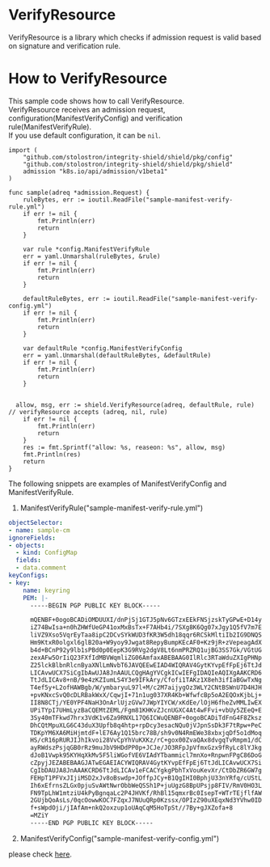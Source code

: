 # VerifyResource
VerifyResource is a library which checks if admission request is valid based on signature and verification rule.

# How to VerifyResource
This sample code shows how to call VerifyResource.  
VerifyResource receives an admission request, configuration(ManifestVerifyConfig) and verification rule(ManifestVerifyRule).  
If you use default configuration, it can be `nil`. 
```
import (
    "github.com/stolostron/integrity-shield/shield/pkg/config"
	"github.com/stolostron/integrity-shield/shield/pkg/shield"
	admission "k8s.io/api/admission/v1beta1"
)

func sample(adreq *admission.Request) {
	ruleBytes, err := ioutil.ReadFile("sample-manifest-verify-rule.yml")
	if err != nil {
		fmt.Println(err)
		return
	}

	var rule *config.ManifestVerifyRule
	err = yaml.Unmarshal(ruleBytes, &rule)
	if err != nil {
		fmt.Println(err)
		return
	}

	defaultRuleBytes, err := ioutil.ReadFile("sample-manifest-verify-config.yml")
	if err != nil {
		fmt.Println(err)
		return
	}

	var defaultRule *config.ManifestVerifyConfig
	err = yaml.Unmarshal(defaultRuleBytes, &defaultRule)
	if err != nil {
		fmt.Println(err)
		return
	}

  
  allow, msg, err := shield.VerifyResource(adreq, defaultRule, rule) // verifyResource accepts (adreq, nil, rule) 
	if err != nil {
		fmt.Println(err)
		return
	}
	res := fmt.Sprintf("allow: %s, reaseon: %s", allow, msg)
	fmt.Println(res)
	return
}
```
The following snippets are examples of ManifestVerifyConfig and ManifestVerifyRule.

1. ManifestVerifyRule("sample-manifest-verify-rule.yml")
```yaml
objectSelector:
- name: sample-cm
ignoreFields:
- objects:
  - kind: ConfigMap
  fields:
  - data.comment
keyConfigs:
- key:
    name: keyring
    PEM: |-
      -----BEGIN PGP PUBLIC KEY BLOCK-----

      mQENBF+0ogoBCADiOMDUUXI/dnPjSj1GTJ5pNv6GTzxEEkFNSjzskTyGPwE+D14y
      iZ74BwIsa+n0hZHWfUeGP41oxMxBsTx+F7AHb4i/7SXg8K6Qg07xJgy1Q5fV7m7E
      liVZ9Xso5VqrEyTaa8ipC2DCvSYkWUD3fKR3W5dh18qqr6RCSkMltiIb2IG9DNQS
      Hm9KtxR0olgxl6glB20a+W9yoy9Jwgat8RepyBumpKEcAF0+Kz9jR+zVepeagAdX
      b4d+BCnP92y9lb1sPBd0p0EepK3G9RVg2dgV8Lt6nmPRZRQ1ujBG3SS7Gk/VGtUG
      zexAFw5OrIiQ23FXfIdMBVWqmliZG06AmfaxABEBAAG0IlRlc3RTaWduZXIgPHNp
      Z25lckBlbnRlcnByaXNlLmNvbT6JAVQEEwEIAD4WIQRAV4GytKYvpEfFpEj6TtJd
      LICAvwUCX7SiCgIbAwUJA8JnAAULCQgHAgYVCgkICwIEFgIDAQIeAQIXgAAKCRD6
      TtJdLICAv8+nB/9e4zKZIumLS4Y3e9IFkAry/Cfofi1TAKz1X8eh3ifIaBGwTxNg
      T4ef5y+L2ofHAWBgb/W/ymbaryuL97l+M/c2M7aijygOz3WLY2CNtBSWnU7D4HJH
      +pvKNxcSvQ0cDLRBakWxX/CqwjI+71n1ug037XR4Kb+WfwfcBp5oA2EQOxKjbLj+
      II8N8CTj/YE0YPF4NaH3OnArlUjzGVw7JWpYIYCW/xKdEe/lOjH6fheZvMMLIwEX
      UPiTYpI7UHmLyzBaCQEMtZEML/Fgm81KHKvZJcnUGXC4At4wFFvi+vbUy5ZEeQ+E
      3Sy40mTFkwd7hrx3VdK1v6Za9RNXL17Q6ICWuQENBF+0ogoBCADiTdFnG4F8Zksz
      DhCQtMpuXLG6C43duX3Upfb8q4htp+rpDcy3esacNQu0jVJpnSsDk3F7tRpw+PeC
      TDKpYM6XA6MiHjmtdF+lE76Ay1Q15brc78B/sh9v0N4RmEWe38xbxjqDf5o1dMoq
      HS/cR16pRURJIJhIkvoi28VvCpYhVuKXKz/rC+gox00ZvaQAx8dvgqTvRmpm1/dC
      ayRWdszPsjqGB0rRz9muJbV9HDdPP0p+JCJe/JO3RFpJpVfmxGzx9fRyLc8lYJkg
      dJoB1Vwpk95KYHqXkMv5F5liWGofVE6VIAdYTbammicl7mnXo+RnpwnFPgC86DoG
      cZpyjJEZABEBAAGJATwEGAEIACYWIQRAV4GytKYvpEfFpEj6TtJdLICAvwUCX7Si
      CgIbDAUJA8JnAAAKCRD6TtJdLICAv1eFCACYgkgPbhTxVouKevXr/CtDbZR6GW7g
      FEHpT1PFVxJIjiMSD2xJv8oBswdp+JOffpJCy+B1QgIHI0BphjU33nYRfq/cUStL
      Ih6xEfrnsZLGx0pjuSvAWtNwrObbWeQSSh1P+juUgzG8BpUPsjp8FIV/RmV0HO3L
      FN9TpLhW1mtziU4kPyBgnqaLc2P4JHVKf/RhBl15qmxrBc0IsepT+WTrTEjflfAW
      2GUjbQoAsLs/0qcOowwKOC7FZqxJ7NUuQRp0Kzssx/OPIzZ90uXEqxNd3YVhw0ID
      f+sWpdOji/jIAfAm+nkQ2oxzup1oUAqCqM5HoTpSt//7By+gJXZofa+8
      =MZiY
      -----END PGP PUBLIC KEY BLOCK-----
```

2. ManifestVerifyConfig("sample-manifest-verify-config.yml")

please check [here](../shield/resource/manifest-verify-config.yaml).